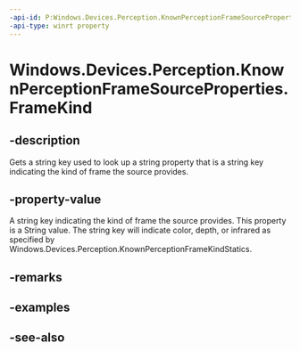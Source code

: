 ----api-id: P:Windows.Devices.Perception.KnownPerceptionFrameSourceProperties.FrameKind
-api-type: winrt property
---<!-- Property syntaxpublic string FrameKind { get; }--># Windows.Devices.Perception.KnownPerceptionFrameSourceProperties.FrameKind## -descriptionGets a string key used to look up a string property that is a string key indicating the kind of frame the source provides.## -property-valueA string key indicating the kind of frame the source provides. This property is a String value. The string key will indicate color, depth, or infrared as specified by Windows.Devices.Perception.KnownPerceptionFrameKindStatics.## -remarks## -examples## -see-also